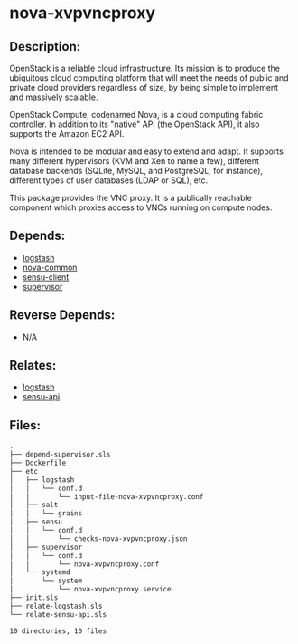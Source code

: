 # nova-xvpvncproxy

## Description:

OpenStack is a reliable cloud infrastructure. Its mission is to produce the ubiquitous cloud computing platform that will meet the needs of public and private cloud providers regardless of size, by being simple to implement and massively scalable.

OpenStack Compute, codenamed Nova, is a cloud computing fabric controller. In addition to its "native" API (the OpenStack API), it also supports the Amazon EC2 API.

Nova is intended to be modular and easy to extend and adapt. It supports many different hypervisors (KVM and Xen to name a few), different database backends (SQLite, MySQL, and PostgreSQL, for instance), different types of user databases (LDAP or SQL), etc.

This package provides the VNC proxy. It is a publically reachable component which proxies access to VNCs running on compute nodes.

## Depends:

  -  [logstash](/salt/logstash)
  -  [nova-common](/salt/nova-common)
  -  [sensu-client](/salt/sensu-client)
  -  [supervisor](/salt/supervisor)

## Reverse Depends:

  -  N/A

## Relates:

  -  [logstash](/salt/logstash)
  -  [sensu-api](/salt/sensu-api)

## Files:

```bash
.
├── depend-supervisor.sls
├── Dockerfile
├── etc
│   ├── logstash
│   │   └── conf.d
│   │       └── input-file-nova-xvpvncproxy.conf
│   ├── salt
│   │   └── grains
│   ├── sensu
│   │   └── conf.d
│   │       └── checks-nova-xvpvncproxy.json
│   ├── supervisor
│   │   └── conf.d
│   │       └── nova-xvpvncproxy.conf
│   └── systemd
│       └── system
│           └── nova-xvpvncproxy.service
├── init.sls
├── relate-logstash.sls
└── relate-sensu-api.sls

10 directories, 10 files
```
